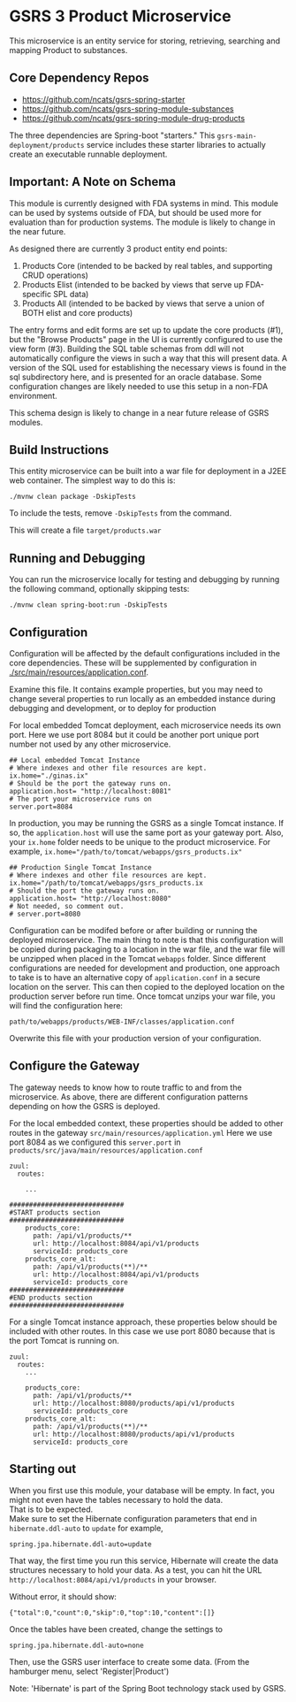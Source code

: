 # GSRS 3 Product Microservice

This microservice is an entity service for storing, retrieving, searching and mapping Product to substances.

## Core Dependency Repos

- https://github.com/ncats/gsrs-spring-starter
- https://github.com/ncats/gsrs-spring-module-substances
- https://github.com/ncats/gsrs-spring-module-drug-products

The three dependencies are Spring-boot "starters." This `gsrs-main-deployment/products` service includes these starter libraries to actually create an executable runnable deployment.    

## Important: A Note on Schema

This module is currently designed with FDA systems in mind. This module can be used by systems outside of FDA, but should be used more for evaluation than for production systems. The module is likely to change in the near future.

As designed there are currently 3 product entity end points:

1. Products Core (intended to be backed by real tables, and supporting CRUD operations)
2. Products Elist (intended to be backed by views that serve up FDA-specific SPL data)
3. Products All (intended to be backed by views that serve a union of BOTH elist and core products)

The entry forms and edit forms are set up to update the core products (#1), but the "Browse Products" page in the UI is currently configured to use the view form (#3). Building the SQL table schemas from ddl will not automatically configure the views in such a way that this will present data. A version of the SQL used for establishing the necessary views is found in the sql subdirectory here, and is presented for an oracle database. Some configuration changes are likely needed to use this setup in a non-FDA environment.

This schema design is likely to change in a near future release of GSRS modules.

## Build Instructions

This entity microservice can be built into a war file for deployment in a J2EE web container. The simplest way to do this is:

```
./mvnw clean package -DskipTests
```

To include the tests, remove `-DskipTests` from the command. 

This will create a file `target/products.war` 

## Running and Debugging

You can run the microservice locally for testing and debugging by running the following command, optionally skipping tests:

```
./mvnw clean spring-boot:run -DskipTests
```



## Configuration

Configuration will be affected by the default configurations included in the core dependencies. These will be supplemented by configuration in [./src/main/resources/application.conf](./src/main/resources/application.conf).  

Examine this file.  It contains example properties, but you may need to change several properties to run locally as an embedded instance during debugging and development, or to deploy for production

For local embedded Tomcat deployment, each microservice needs its own port. Here we use port 8084 but it could be another port unique port number not used by any other microservice.   

```
## Local embedded Tomcat Instance
# Where indexes and other file resources are kept.
ix.home="./ginas.ix"
# Should be the port the gateway runs on.
application.host= "http://localhost:8081"
# The port your microservice runs on
server.port=8084
``` 

In production, you may be running the GSRS as a single Tomcat instance.  If so, the `application.host` will use the same port as your gateway port. Also, your `ix.home` folder needs to be unique to the product microservice.  For example, `ix.home="/path/to/tomcat/webapps/gsrs_products.ix"`

```
## Production Single Tomcat Instance
# Where indexes and other file resources are kept.
ix.home="/path/to/tomcat/webapps/gsrs_products.ix
# Should the port the gateway runs on.
application.host= "http://localhost:8080"
# Not needed, so comment out.
# server.port=8080
``` 



Configuration can be modifed before or after building or running the deployed microservice.  The main thing to note is that this configuration will be copied during packaging to a location in the war file, and the war file will be unzipped when placed in the Tomcat `webapps` folder.  Since different configurations are needed for development and production, one approach to take is to have an alternative copy of `application.conf` in a secure location on the server. This can then copied to the deployed location on the production server before run time.  Once tomcat unzips your war file, you will find the configuration here:    

```
path/to/webapps/products/WEB-INF/classes/application.conf
```

Overwrite this file with your production version of your configuration.

## Configure the Gateway

The gateway needs to know how to route traffic to and from the microservice.  As above, there are different configuration patterns depending on how the GSRS is deployed. 

For the local embedded context, these properties should be added to other routes in the gateway `src/main/resources/application.yml`  Here we use port 8084 as we configured this `server.port` in `products/src/java/main/resources/application.conf`

```
zuul:
  routes:

    ...
  
#############################
#START products section
#############################
    products_core:
      path: /api/v1/products/**
      url: http://localhost:8084/api/v1/products
      serviceId: products_core
    products_core_alt:
      path: /api/v1/products(**)/**
      url: http://localhost:8084/api/v1/products
      serviceId: products_core
#############################
#END products section
#############################

```

For a single Tomcat instance approach, these properties below should be included with other routes.  In this case we use port 8080 because that is the port Tomcat is running on.    

```
zuul:
  routes:
    ...
    
    products_core:
      path: /api/v1/products/**
      url: http://localhost:8080/products/api/v1/products
      serviceId: products_core
    products_core_alt:
      path: /api/v1/products(**)/**
      url: http://localhost:8080/products/api/v1/products
      serviceId: products_core

```

## Starting out
When you first use this module, your database will be empty.  In fact,
you might not even have the tables necessary to hold the data.  
That is to be expected.  
Make sure to set the Hibernate configuration parameters that end in `hibernate.ddl-auto` to `update`
for example,
```
spring.jpa.hibernate.ddl-auto=update
```
That way, the first time you run this service, Hibernate will create the data structures necessary 
to hold your data.  As a test, you can hit the URL `http://localhost:8084/api/v1/products` in your browser.

Without error, it should show: 
```
{"total":0,"count":0,"skip":0,"top":10,"content":[]}
```
  
Once the tables have been created, change the settings to 
```
spring.jpa.hibernate.ddl-auto=none
```
Then, use the GSRS user interface to create some data. (From the hamburger menu, select 'Register|Product')  
  
Note: 'Hibernate' is part of the Spring Boot technology stack used by GSRS.
